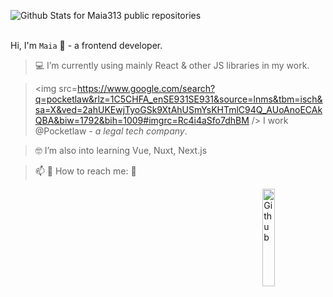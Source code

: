 
![Github Stats for Maia313 public repositories](https://github-readme-stats.vercel.app/api?username=Maia313&show_icons=true&title_color=FF69B4&icon_color=FF69B4&text_color=FF69B4&bg_color=ececec)  
</br>


Hi, I'm `Maia` 👋 - a frontend developer.


> 💻  I’m currently using mainly React & other JS libraries in my work. 

> <img src=https://www.google.com/search?q=pocketlaw&rlz=1C5CHFA_enSE931SE931&source=lnms&tbm=isch&sa=X&ved=2ahUKEwjTyoGSk9XtAhUSmYsKHTmlC94Q_AUoAnoECAkQBA&biw=1792&bih=1009#imgrc=Rc4i4aSfo7dhBM /> I work @Pocketlaw - <i>a legal tech company</i>.

> 🤓  I’m also into learning Vue, Nuxt, Next.js

> 📫 💬  How to reach me: 📱

<img width="20%" align="right" alt="Github" src="https://raw.githubusercontent.com/onimur/.github/master/.resources/git-header.svg" />
